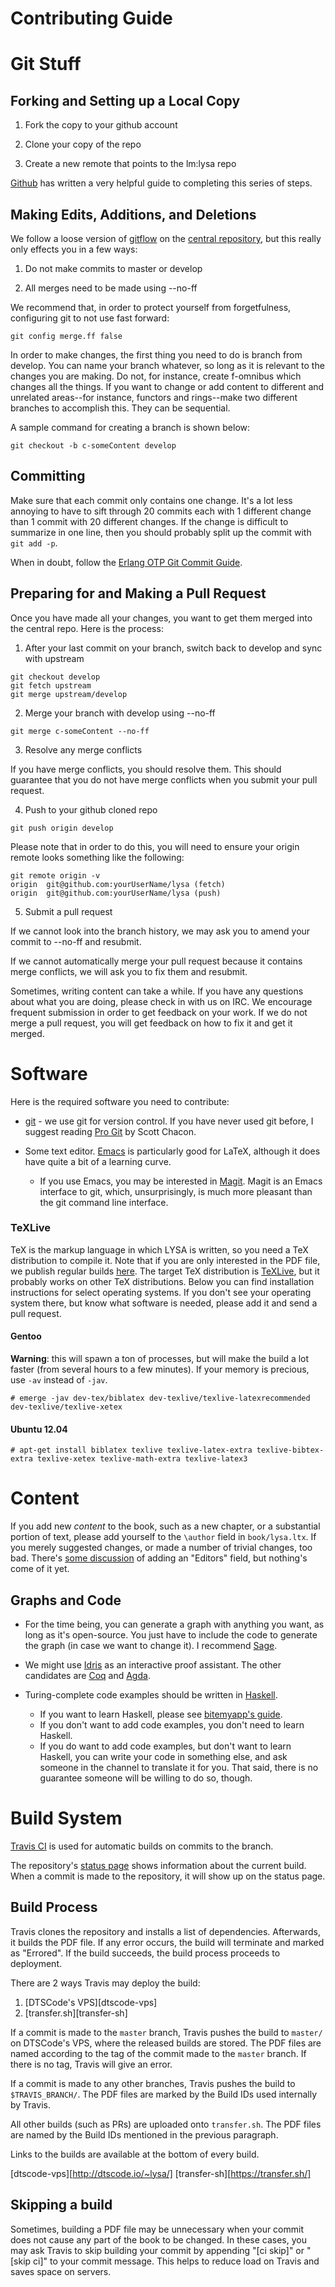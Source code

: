 # Contributing Guide

# Git Stuff

## Forking and Setting up a Local Copy

1) Fork the copy to your github account

2) Clone your copy of the repo

3) Create a new remote that points to the lm:lysa repo

[Github][forkarepo] has written a very helpful guide to completing this series
of steps.

## Making Edits, Additions, and Deletions

We follow a loose version of [gitflow][nviegitflow] on the
[central repository][centrepo], but this really only effects you in a few ways:

1) Do not make commits to master or develop

2) All merges need to be made using --no-ff

We recommend that, in order to protect yourself from forgetfulness, configuring
git to not use fast forward:

```
git config merge.ff false
```

In order to make changes, the first thing you need to do is branch from
develop. You can name your branch whatever, so long as it is relevant to the
changes you are making. Do not, for instance, create f-omnibus which changes all
the things. If you want to change or add content to different and unrelated
areas--for instance, functors and rings--make two different branches to
accomplish this. They can be sequential.

A sample command for creating a branch is shown below:

```
git checkout -b c-someContent develop
```

## Committing

Make sure that each commit only contains one change. It's a lot less annoying to
have to sift through 20 commits each with 1 different change than 1 commit with
20 different changes. If the change is difficult to summarize in one line, then
you should probably split up the commit with `git add -p`.

When in doubt, follow the
[Erlang OTP Git Commit Guide](https://github.com/erlang/otp/wiki/Writing-good-commit-messages).

## Preparing for and Making a Pull Request

Once you have made all your changes, you want to get them merged into the
central repo. Here is the process:

1) After your last commit on your branch, switch back to develop and sync with upstream

```
git checkout develop
git fetch upstream
git merge upstream/develop
```

2) Merge your branch with develop using --no-ff

```
git merge c-someContent --no-ff
```

3) Resolve any merge conflicts

If you have merge conflicts, you should resolve them. This should guarantee that you do not have merge conflicts when you submit your pull request.

4) Push to your github cloned repo

```
git push origin develop
```

Please note that in order to do this, you will need to ensure your origin remote looks something like the following:

```
git remote origin -v
origin  git@github.com:yourUserName/lysa (fetch)
origin  git@github.com:yourUserName/lysa (push)
```

5) Submit a pull request

If we cannot look into the branch history, we may ask you to amend your commit to --no-ff and resubmit.

If we cannot automatically merge your pull request because it contains merge conflicts, we will ask you to fix them and resubmit.

Sometimes, writing content can take a while. If you have any questions about what you are doing, please check in with us on IRC. We encourage frequent submission in order to get feedback on your work. If we do not merge a pull request, you will get feedback on how to fix it and get it merged.

[forkarepo]: https://help.github.com/articles/fork-a-repo/
[centrepo]: https://github.com/learnmath/lysa
[nviegitflow]: http://nvie.com/posts/a-successful-git-branching-model/


# Software

Here is the required software you need to contribute:

* [git][gitscm] - we use git for version control. If you have never used git
  before, I suggest reading [Pro Git][progit] by Scott Chacon.

* Some text editor. [Emacs][emacs] is particularly good for LaTeX, although it
  does have quite a bit of a learning curve.
    + If you use Emacs, you may be interested in [Magit][magit]. Magit is an
    Emacs interface to git, which, unsurprisingly, is much more pleasant than
    the git command line interface.

[emacs]: https://www.gnu.org/software/emacs/
[gitscm]: http://git-scm.com/
[magit]: https://magit.github.io/
[progit]: http://git-scm.com/book/en/v2

### TeXLive

TeX is the markup language in which LYSA is written, so you need a TeX
distribution to compile it. Note that if you are only interested in the PDF
file, we publish regular builds [here](http://184.164.72.39/lysa/). The target
TeX distribution is [TeXLive][texlive], but it probably works on other TeX
distributions. Below you can find installation instructions for select operating
systems. If you don't see your operating system there, but know what software is
needed, please add it and send a pull request.

#### Gentoo

**Warning**: this will spawn a ton of processes, but will make the build a lot
faster (from several hours to a few minutes). If your memory is precious, use
`-av` instead of `-jav`.

    # emerge -jav dev-tex/biblatex dev-texlive/texlive-latexrecommended dev-texlive/texlive-xetex

#### Ubuntu 12.04

    # apt-get install biblatex texlive texlive-latex-extra texlive-bibtex-extra texlive-xetex texlive-math-extra texlive-latex3

[texlive]: https://www.tug.org/texlive/


# Content

If you add new *content* to the book, such as a new chapter, or a substantial
portion of text, please add yourself to the `\author` field in
`book/lysa.ltx`. If you merely suggested changes, or made a number of trivial
changes, too bad. There's
[some discussion](https://github.com/learnmath/lysa/issues/40) of adding an
"Editors" field, but nothing's come of it yet.

## Graphs and Code

* For the time being, you can generate a graph with anything you want, as long
  as it's open-source. You just have to include the code to generate the graph
  (in case we want to change it). I recommend [Sage][sage].

* We might use [Idris][idris] as an interactive proof assistant. The other
  candidates are [Coq][coq] and [Agda][agda].

* Turing-complete code examples should be written in [Haskell][hs]. 
    + If you want to learn Haskell, please see [bitemyapp's guide][learnhs]. 
    + If you don't want to add code examples, you don't need to learn Haskell.
    + If you do want to add code examples, but don't want to learn Haskell, you
      can write your code in something else, and ask someone in the channel to
      translate it for you. That said, there is no guarantee someone will be
      willing to do so, though.

[agda]: http://wiki.portal.chalmers.se/agda/pmwiki.php
[coq]: https://coq.inria.fr/
[hs]: https://www.haskell.org/haskellwiki/Haskell
[idris]: http://www.idris-lang.org/
[learnhs]: https://github.com/bitemyapp/learnhaskell
[sage]: http://www.sagemath.org/


# Build System

[Travis CI][travis] is used for automatic builds on commits to the branch.

The repository's [status page][travis-status] shows information about the current build. When a commit is made to the repository, it will show up on the status page.

[travis]: https://travis-ci.org/
[travis-status]: https://travis-ci.org/learnmath/lysa

## Build Process

Travis clones the repository and installs a list of dependencies. Afterwards, it builds the PDF file. If any error occurs, the build will terminate and marked as "Errored". If the build succeeds, the build process proceeds to deployment.

There are 2 ways Travis may deploy the build:

1) [DTSCode's VPS][dtscode-vps]
2) [transfer.sh][transfer-sh]

If a commit is made to the `master` branch, Travis pushes the build to `master/` on DTSCode's VPS, where the released builds are stored. The PDF files are named according to the tag of the commit made to the `master` branch. If there is no tag, Travis will give an error.

If a commit is made to any other branches, Travis pushes the build to `$TRAVIS_BRANCH/`. The PDF files are marked by the Build IDs used internally by Travis.

All other builds (such as PRs) are uploaded onto `transfer.sh`. The PDF files are named by the Build IDs mentioned in the previous paragraph.

Links to the builds are available at the bottom of every build.

[dtscode-vps][http://dtscode.io/~lysa/]
[transfer-sh][https://transfer.sh/]

## Skipping a build

Sometimes, building a PDF file may be unnecessary when your commit does not cause any part of the book to be changed. In these cases, you may ask Travis to skip building your commit by appending "[ci skip]" or "[skip ci]" to your commit message. This helps to reduce load on Travis and saves space on servers.

